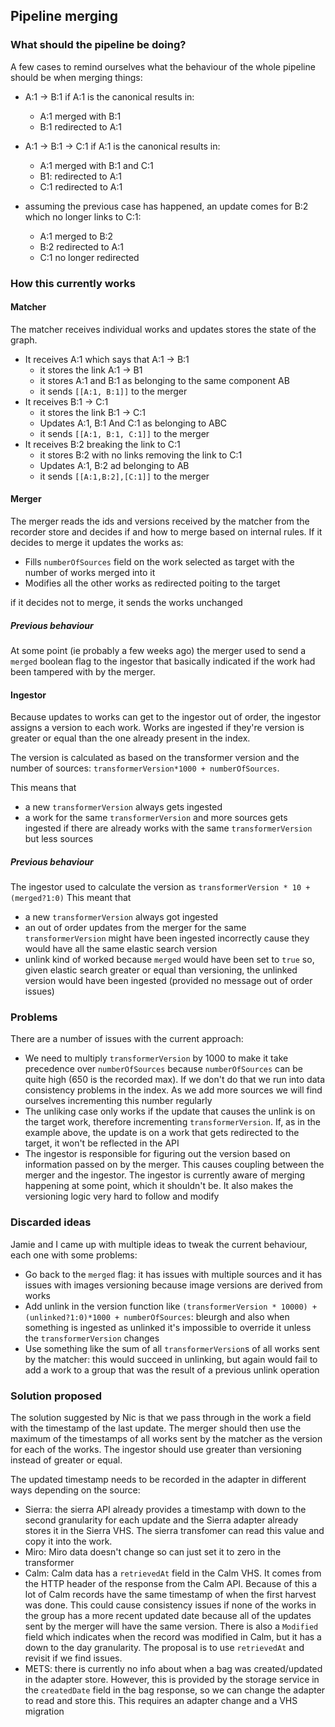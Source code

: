## Pipeline merging
### What should the pipeline be doing?

A few cases to remind ourselves what the behaviour of the whole pipeline should be when merging things:

- A:1 -> B:1 if A:1 is the canonical results in:
    - A:1 merged with B:1
    - B:1 redirected to A:1
 
- A:1 -> B:1 -> C:1 if A:1 is the canonical results in:
    - A:1 merged with B:1 and C:1
    - B1: redirected to A:1
    - C:1 redirected to A:1
 
 - assuming the previous case has happened, an update comes for B:2 which no longer links to C:1:
    - A:1 merged to B:2
    - B:2 redirected to A:1
    - C:1 no longer redirected 

### How this currently works

#### Matcher
The matcher receives individual works and updates stores the state of the graph.

- It receives A:1 which says that A:1 -> B:1
    - it stores the link A:1 -> B1
    - it stores A:1 and B:1 as belonging to the same component AB
    - it sends `[[A:1, B:1]]` to the merger
- It receives B:1 -> C:1
    - it stores the link B:1 -> C:1
    - Updates A:1, B:1 And C:1 as belonging to ABC
    - it sends `[[A:1, B:1, C:1]]` to the merger
 - It receives B:2 breaking the link to C:1
    - it stores B:2 with no links removing the link to C:1
    - Updates A:1, B:2 ad belonging to AB
    - it sends `[[A:1,B:2],[C:1]]` to the merger

#### Merger
The merger reads the ids and versions received by the matcher from the recorder store 
and decides if and how to merge based on internal rules. If it decides to merge it updates the works as:
- Fills `numberOfSources` field on the work selected as target with the number of works merged into it
- Modifies all the other works as redirected poiting to the target

if it decides not to merge, it sends the works unchanged

##### Previous behaviour
At some point (ie probably a few weeks ago) the merger used to send a `merged` boolean flag
 to the ingestor that basically indicated if the work had been tampered with by the merger.

#### Ingestor
Because updates to works can get to the ingestor out of order, the ingestor assigns a version 
to each work. Works are ingested if they're version is greater or equal than the one already present 
in the index.
 
The version is calculated as based on the transformer version and the number of 
sources: `transformerVersion*1000 + numberOfSources`.

This means that 
- a new `transformerVersion` always gets ingested
- a work for the same `transformerVersion` and more sources gets ingested if there 
are already works with the same `transformerVersion` but less sources

##### Previous behaviour
The ingestor used to calculate the version as `transformerVersion * 10 + (merged?1:0)`
This meant that 
- a new `transformerVersion` always got ingested
- an out of order updates from the merger for the same `transformerVersion` might have been ingested 
incorrectly cause they would have all the same elastic search version
- unlink kind of worked because `merged` would have been set to `true` so, given 
elastic search greater or equal than versioning, the unlinked version would have been 
ingested (provided no message out of order issues)


### Problems

There are a number of issues with the current approach:
- We need to multiply `transformerVersion` by 1000 to make it take precedence 
over `numberOfSources` because `numberOfSources` can be quite high (650 is the recorded max).
 If we don't do that we run into data consistency problems in the index. 
 As we add more sources we will find ourselves incrementing this number regularly
- The unliking case only works if the update that causes the unlink is on the target work,
 therefore incrementing `transformerVersion`. If, as in the example above, the update is on a
  work that gets redirected to the target, it won't be reflected in the API
- The ingestor is responsible for figuring out the version based on information passed on
 by the merger. This causes coupling between the merger and the ingestor. The ingestor is 
 currently aware of merging happening at some point, which it shouldn't be. It also makes the 
 versioning logic very hard to follow and modify

### Discarded ideas

Jamie and I came up with multiple ideas to tweak the current behaviour, each one with some problems:
- Go back to the `merged` flag: it has issues with multiple sources and it has issues 
with images versioning because image versions are derived from works
- Add unlink in the version function like 
`(transformerVersion * 10000) + (unlinked?1:0)*1000 + numberOfSources`: 
bleurgh and also when something is ingested as unlinked it's impossible to override 
it unless the `transformerVersion` changes
- Use something like the sum of all `transformerVersion`s of all works sent by the matcher: 
this would succeed in unlinking, but again would fail to add a work to a group 
that was the result of a previous unlink operation


### Solution proposed

The solution suggested by Nic is that we pass through in the work a field with the timestamp 
of the last update.
The merger should then use the maximum of the timestamps of all works sent by the matcher 
as the version for each of the works.
The ingestor should use greater than versioning instead of greater or equal.
 
The updated timestamp needs to be recorded in the adapter in different ways depending on the source:
- Sierra: the sierra API already provides a timestamp with down to the second granularity 
for each update and the Sierra adapter already stores it in the Sierra VHS. The sierra transfomer can 
read this value and copy it into the work. 
- Miro: Miro data doesn't change so can just set it to zero in the transformer
- Calm: Calm data has a `retrievedAt` field in the Calm VHS. It comes from the HTTP header 
of the response from the Calm API. Because of this a lot of Calm records have the same timestamp
 of when the first harvest was done. This could cause consistency issues if none of the works in 
 the group has a more recent updated date because all of the updates sent by the merger will have 
 the same version. 
 There is also a `Modified` field which indicates when the record was modified in Calm, but it has a 
 down to the day granularity. The proposal is to use `retrievedAt` and revisit if we find issues.
- METS: there is currently no info about when a bag was created/updated in the adapter store. 
However, this is provided by the storage service in the `createdDate` field in the bag response, so we can change the adapter to read and store this. This requires an adapter change and a VHS migration
